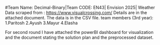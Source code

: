 #Team Name: Decimal-Binary|Team CODE: EN43|
Envision 2025|
Weather Data scraped from : https://www.visualcrossing.com/
Details are in the attached document. 
The data is in the CSV file.
team members (3rd year):
1.Paritosh 
2.Ayush
3.Mayur
4.Elasha



For second round I have attached the powerBI dashboard for visualization and the document stating the solution plan and the preprocessed dataset.
